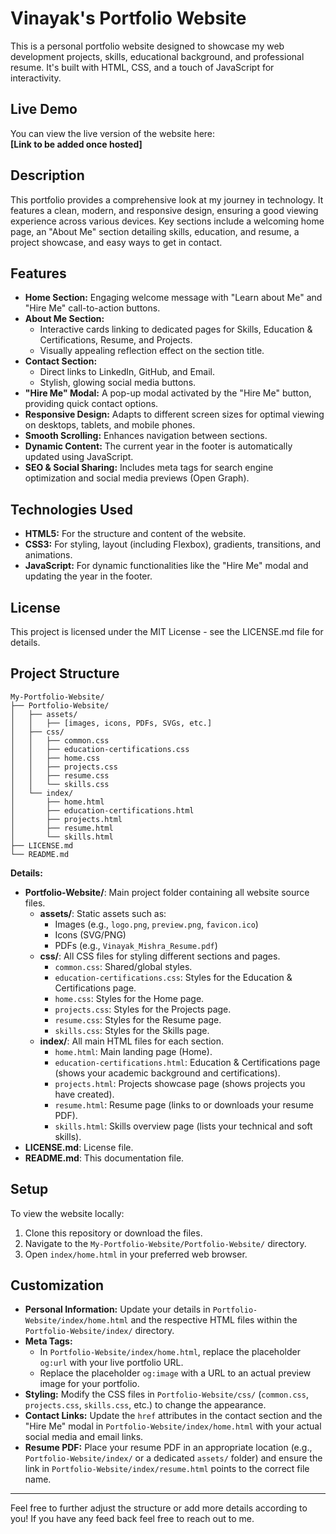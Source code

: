# Vinayak's Portfolio Website

This is a personal portfolio website designed to showcase my web development projects, skills, educational background, and professional resume. It's built with HTML, CSS, and a touch of JavaScript for interactivity.

## Live Demo

You can view the live version of the website here:  
**[Link to be added once hosted]**

## Description

This portfolio provides a comprehensive look at my journey in technology. It features a clean, modern, and responsive design, ensuring a good viewing experience across various devices. Key sections include a welcoming home page, an "About Me" section detailing skills, education, and resume, a project showcase, and easy ways to get in contact.

## Features

* **Home Section:** Engaging welcome message with "Learn about Me" and "Hire Me" call-to-action buttons.
* **About Me Section:**
    * Interactive cards linking to dedicated pages for Skills, Education & Certifications, Resume, and Projects.
    * Visually appealing reflection effect on the section title.
* **Contact Section:**
    * Direct links to LinkedIn, GitHub, and Email.
    * Stylish, glowing social media buttons.
* **"Hire Me" Modal:** A pop-up modal activated by the "Hire Me" button, providing quick contact options.
* **Responsive Design:** Adapts to different screen sizes for optimal viewing on desktops, tablets, and mobile phones.
* **Smooth Scrolling:** Enhances navigation between sections.
* **Dynamic Content:** The current year in the footer is automatically updated using JavaScript.
* **SEO & Social Sharing:** Includes meta tags for search engine optimization and social media previews (Open Graph).

## Technologies Used

* **HTML5:** For the structure and content of the website.
* **CSS3:** For styling, layout (including Flexbox), gradients, transitions, and animations.
* **JavaScript:** For dynamic functionalities like the "Hire Me" modal and updating the year in the footer.

## License

This project is licensed under the MIT License - see the LICENSE.md file for details.

## Project Structure

```
My-Portfolio-Website/
├── Portfolio-Website/
│   ├── assets/
│   │   ├── [images, icons, PDFs, SVGs, etc.]
│   ├── css/
│   │   ├── common.css
│   │   ├── education-certifications.css
│   │   ├── home.css
│   │   ├── projects.css
│   │   ├── resume.css
│   │   └── skills.css
│   └── index/
│       ├── home.html
│       ├── education-certifications.html
│       ├── projects.html
│       ├── resume.html
│       └── skills.html
├── LICENSE.md
└── README.md
```

**Details:**

- **Portfolio-Website/**: Main project folder containing all website source files.
    - **assets/**: Static assets such as:
        - Images (e.g., `logo.png`, `preview.png`, `favicon.ico`)
        - Icons (SVG/PNG)
        - PDFs (e.g., `Vinayak_Mishra_Resume.pdf`)
    - **css/**: All CSS files for styling different sections and pages.
        - `common.css`: Shared/global styles.
        - `education-certifications.css`: Styles for the Education & Certifications page.
        - `home.css`: Styles for the Home page.
        - `projects.css`: Styles for the Projects page.
        - `resume.css`: Styles for the Resume page.
        - `skills.css`: Styles for the Skills page.
    - **index/**: All main HTML files for each section.
        - `home.html`: Main landing page (Home).
        - `education-certifications.html`: Education & Certifications page (shows your academic background and certifications).
        - `projects.html`: Projects showcase page (shows projects you have created).
        - `resume.html`: Resume page (links to or downloads your resume PDF).
        - `skills.html`: Skills overview page (lists your technical and soft skills).
- **LICENSE.md**: License file.
- **README.md**: This documentation file.

## Setup

To view the website locally:

1. Clone this repository or download the files.
2. Navigate to the `My-Portfolio-Website/Portfolio-Website/` directory.
3. Open `index/home.html` in your preferred web browser.

## Customization

* **Personal Information:** Update your details in `Portfolio-Website/index/home.html` and the respective HTML files within the `Portfolio-Website/index/` directory.
* **Meta Tags:**
    * In `Portfolio-Website/index/home.html`, replace the placeholder `og:url` with your live portfolio URL.
    * Replace the placeholder `og:image` with a URL to an actual preview image for your portfolio.
* **Styling:** Modify the CSS files in `Portfolio-Website/css/` (`common.css`, `projects.css`, `skills.css`, etc.) to change the appearance.
* **Contact Links:** Update the `href` attributes in the contact section and the "Hire Me" modal in `Portfolio-Website/index/home.html` with your actual social media and email links.
* **Resume PDF:** Place your resume PDF in an appropriate location (e.g., `Portfolio-Website/index/` or a dedicated `assets/` folder) and ensure the link in `Portfolio-Website/index/resume.html` points to the correct file name.

---

Feel free to further adjust the structure or add more details according to you!
If you have any feed back feel free to reach out to me.
